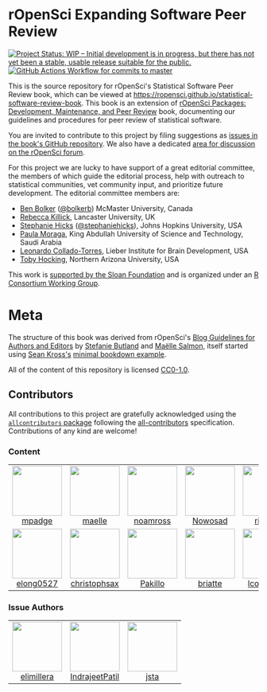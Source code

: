 # rOpenSci Expanding Software Peer Review

<!-- badges: start -->
[![Project Status: WIP – Initial development is in progress, but there has not yet been a stable, usable release suitable for the public.](https://www.repostatus.org/badges/latest/wip.svg)](https://www.repostatus.org/#wip)
[![GitHub Actions Workflow for commits to master](https://github.com/ropensci/statistical-software-review-book/workflows/Render-Book-from-master/badge.svg)](https://github.com/ropensci/statistical-software-review-book/actions?query=workflow%3ARender-Book-from-master)
<!-- badges: end -->

This is the source repository for rOpenSci's Statistical Software Peer Review
book, which can be viewed at
<https://ropensci.github.io/statistical-software-review-book>. This book is
an extension of [rOpenSci Packages: Development, Maintenance, and Peer
Review](https://devguide.ropensci.org/) book, documenting our guidelines and
procedures for peer review of statistical software.

You are invited to contribute to this project by filing suggestions as [issues
in the book's GitHub
repository](https://github.com/ropensci/statistical-software-review-book/issues).
We also have a dedicated [area for discussion on the rOpenSci
forum](https://discuss.ropensci.org/c/statistical-software-peer-review/28).

For this project we are lucky to have support of a great editorial committee,
the members of which guide the editorial process, help with outreach to
statistical communities, vet community input, and prioritize future
development. The editorial committee members are:

-   [Ben Bolker](https://ms.mcmaster.ca/~bolker/) ([\@bolkerb](https://twitter.com/bolkerb)) McMaster University, Canada
-   [Rebecca Killick](http://www.lancs.ac.uk/~killick/), Lancaster University, UK
-   [Stephanie Hicks](https://www.stephaniehicks.com/) ([\@stephaniehicks](https://twitter.com/stephaniehicks)), Johns Hopkins University, USA
-   [Paula Moraga](http://www.paulamoraga.com/), King Abdullah University of Science and Technology, Saudi Arabia
-   [Leonardo Collado-Torres](http://lcolladotor.github.io/), Lieber Institute for Brain Development, USA
-   [Toby Hocking](http://tdhock.github.io/), Northern Arizona University, USA

This work is [
supported by the Sloan Foundation](https://ropensci.org/blog/2019/07/15/expanding-software-review/)
and is organized under an
[R Consortium Working Group](https://www.r-consortium.org/projects/isc-working-groups).

# Meta

The structure of this book was derived from rOpenSci's [Blog Guidelines for
Authors and Editors](https://github.com/ropensci-org/blog-guidance) by
[Stefanie Butland](https://github.com/stefaniebutland) and [Maëlle
Salmon](https://github.com/maelle), itself started using [Sean
Kross's](https://github.com/seankross) [minimal bookdown
example](https://github.com/seankross/bookdown-start).

All of the content of this repository is licensed 
[CC0-1.0](https://creativecommons.org/publicdomain/zero/1.0/).


## Contributors






<!-- ALL-CONTRIBUTORS-LIST:START - Do not remove or modify this section -->
<!-- prettier-ignore-start -->
<!-- markdownlint-disable -->

All contributions to this project are gratefully acknowledged using the [`allcontributors` package](https://github.com/ropenscilabs/allcontributors) following the [all-contributors](https://allcontributors.org) specification. Contributions of any kind are welcome!

### Content

<table>

<tr>
<td align="center">
<a href="https://github.com/mpadge">
<img src="https://avatars.githubusercontent.com/u/6697851?v=4" width="100px;" alt=""/>
</a><br>
<a href="https://github.com/ropensci/statistical-software-review-book/commits?author=mpadge">mpadge</a>
</td>
<td align="center">
<a href="https://github.com/maelle">
<img src="https://avatars.githubusercontent.com/u/8360597?v=4" width="100px;" alt=""/>
</a><br>
<a href="https://github.com/ropensci/statistical-software-review-book/commits?author=maelle">maelle</a>
</td>
<td align="center">
<a href="https://github.com/noamross">
<img src="https://avatars.githubusercontent.com/u/571752?v=4" width="100px;" alt=""/>
</a><br>
<a href="https://github.com/ropensci/statistical-software-review-book/commits?author=noamross">noamross</a>
</td>
<td align="center">
<a href="https://github.com/Nowosad">
<img src="https://avatars.githubusercontent.com/u/3457131?v=4" width="100px;" alt=""/>
</a><br>
<a href="https://github.com/ropensci/statistical-software-review-book/commits?author=Nowosad">Nowosad</a>
</td>
<td align="center">
<a href="https://github.com/richfitz">
<img src="https://avatars.githubusercontent.com/u/1558093?v=4" width="100px;" alt=""/>
</a><br>
<a href="https://github.com/ropensci/statistical-software-review-book/commits?author=richfitz">richfitz</a>
</td>
</tr>


<tr>
<td align="center">
<a href="https://github.com/elong0527">
<img src="https://avatars.githubusercontent.com/u/465246?v=4" width="100px;" alt=""/>
</a><br>
<a href="https://github.com/ropensci/statistical-software-review-book/commits?author=elong0527">elong0527</a>
</td>
<td align="center">
<a href="https://github.com/christophsax">
<img src="https://avatars.githubusercontent.com/u/1390827?v=4" width="100px;" alt=""/>
</a><br>
<a href="https://github.com/ropensci/statistical-software-review-book/commits?author=christophsax">christophsax</a>
</td>
<td align="center">
<a href="https://github.com/Pakillo">
<img src="https://avatars.githubusercontent.com/u/1597843?v=4" width="100px;" alt=""/>
</a><br>
<a href="https://github.com/ropensci/statistical-software-review-book/commits?author=Pakillo">Pakillo</a>
</td>
<td align="center">
<a href="https://github.com/briatte">
<img src="https://avatars.githubusercontent.com/u/322533?v=4" width="100px;" alt=""/>
</a><br>
<a href="https://github.com/ropensci/statistical-software-review-book/commits?author=briatte">briatte</a>
</td>
<td align="center">
<a href="https://github.com/lcolladotor">
<img src="https://avatars.githubusercontent.com/u/2288213?v=4" width="100px;" alt=""/>
</a><br>
<a href="https://github.com/ropensci/statistical-software-review-book/commits?author=lcolladotor">lcolladotor</a>
</td>
</tr>

</table>


### Issue Authors

<table>

<tr>
<td align="center">
<a href="https://github.com/elimillera">
<img src="https://avatars.githubusercontent.com/u/24767886?u=16d22ed97b442cfa1847d0f110b7dbf5c190c5a5&v=4" width="100px;" alt=""/>
</a><br>
<a href="https://github.com/ropensci/statistical-software-review-book/issues?q=is%3Aissue+author%3Aelimillera">elimillera</a>
</td>
<td align="center">
<a href="https://github.com/IndrajeetPatil">
<img src="https://avatars.githubusercontent.com/u/11330453?u=6eb9f03fe4cc5a2a67633252acda215b113234be&v=4" width="100px;" alt=""/>
</a><br>
<a href="https://github.com/ropensci/statistical-software-review-book/issues?q=is%3Aissue+author%3AIndrajeetPatil">IndrajeetPatil</a>
</td>
<td align="center">
<a href="https://github.com/jsta">
<img src="https://avatars.githubusercontent.com/u/7844578?u=526a468868c43204eefb4c5531af452eff2cad2a&v=4" width="100px;" alt=""/>
</a><br>
<a href="https://github.com/ropensci/statistical-software-review-book/issues?q=is%3Aissue+author%3Ajsta">jsta</a>
</td>
</tr>

</table>

<!-- markdownlint-enable -->
<!-- prettier-ignore-end -->
<!-- ALL-CONTRIBUTORS-LIST:END -->
